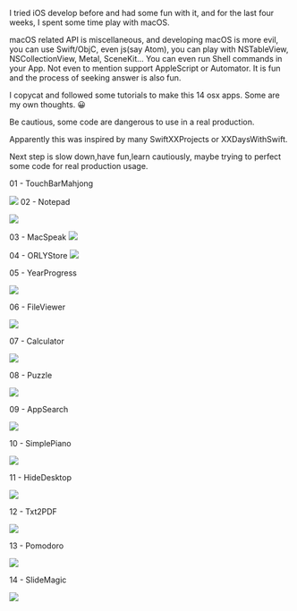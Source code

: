 I tried iOS develop before and had some fun with it, and for the last four weeks, I spent some time play with macOS.

macOS related API is miscellaneous, and developing macOS is more evil, you can use Swift/ObjC, even js(say Atom), you can play with  NSTableView, NSCollectionView, Metal, SceneKit... You can even run Shell commands in your App. Not even to mention support AppleScript or Automator. It is fun and the process of seeking answer is also fun.

I copycat and followed some tutorials to make this 14 osx apps. Some are my own thoughts. 😀

Be cautious, some code are dangerous to use in a real production.

Apparently this was inspired by many SwiftXXProjects or XXDaysWithSwift. 

Next step is slow down,have fun,learn cautiously, maybe trying to perfect some code for real production usage.

01 - TouchBarMahjong

![](01-TouchBarMahjong/TouchBarMahjong.gif)
02 - Notepad

![](02-Notepad/notepad.png)

03 - MacSpeak
![](03-MacSpeak/app.png)

04 - ORLYStore
![](04-ORLYStore/ORLYStore.png)


05 - YearProgress

![](05-YearProgress/today.png)

06 - FileViewer

![](06-FileViewer/fileviewer.png)


07 - Calculator

![](07-Calculator/calculator.png)

08 - Puzzle

![](08-Puzzle/puzzle.png)

09 - AppSearch

![](09-AppSearch/AppSearch.png)


10 - SimplePiano

![](10-SimplePiano/piano.JPG)

11 - HideDesktop

![](11-HideDesktop/hide.png)

12 - Txt2PDF

![](12-Txt2PDF/txt2pdf.png)

13 - Pomodoro

![](13-Pomodoro/pomodoro.png)

14 - SlideMagic

![](14-SlideMagic/slidemagic.png)